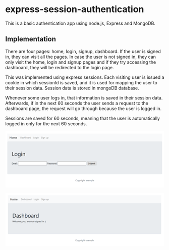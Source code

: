 # express-session-authentication
This is a basic authentication app using node.js, Express and MongoDB. 

## Implementation
There are four pages: home, login, signup, dashboard. If the user is signed in, they can visit all the pages. In case the user is not signed in, they can only visit the home, login and signup pages and if they try accessing the dashboard, they will be redirected to the login page.

This was implemented using express sessions. Each visiting user is issued a cookie in which sessionId is saved, and it is used for mapping the user to their session data. Session data is stored in mongoDB database. 

Whenever some user logs in, that information is saved in their session data. Afterwards, if in the next 60 seconds the user sends a request to the dashboard page, the request will go through because the user is logged in.

Sessions are saved for 60 seconds, meaning that the user is automatically logged in only for the next 60 seconds.

![alt text](https://raw.githubusercontent.com/God-Ra/express-session-authentication/master/login.png?raw=true)

![alt text](https://raw.githubusercontent.com/God-Ra/express-session-authentication/master/dashboard.png?raw=true)
